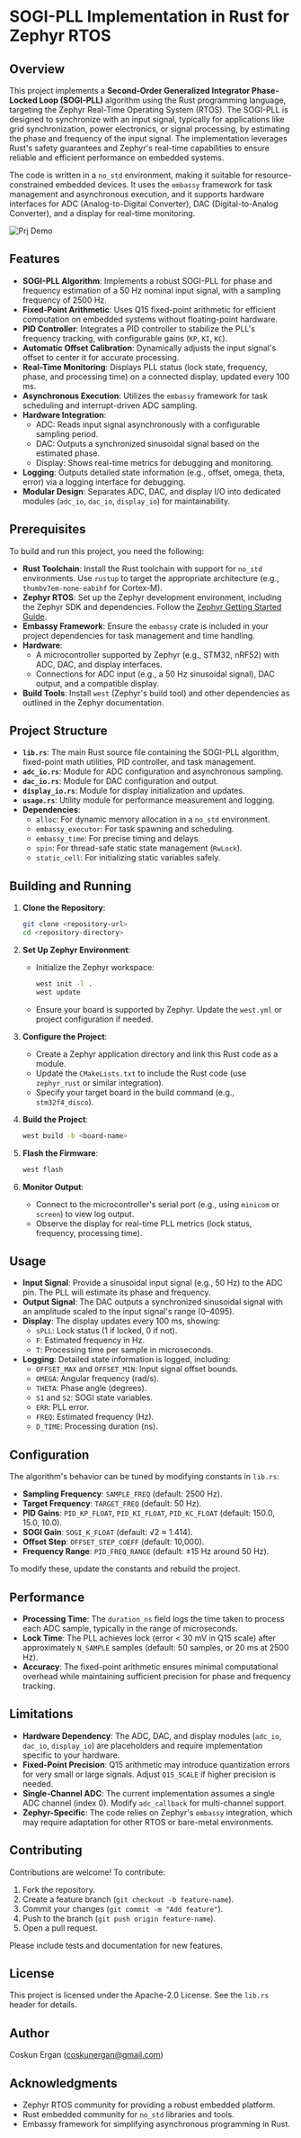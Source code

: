 # SOGI-PLL Implementation in Rust for Zephyr RTOS

## Overview
This project implements a **Second-Order Generalized Integrator Phase-Locked Loop (SOGI-PLL)** algorithm using the Rust programming language, targeting the Zephyr Real-Time Operating System (RTOS). The SOGI-PLL is designed to synchronize with an input signal, typically for applications like grid synchronization, power electronics, or signal processing, by estimating the phase and frequency of the input signal. The implementation leverages Rust's safety guarantees and Zephyr's real-time capabilities to ensure reliable and efficient performance on embedded systems.

The code is written in a `no_std` environment, making it suitable for resource-constrained embedded devices. It uses the `embassy` framework for task management and asynchronous execution, and it supports hardware interfaces for ADC (Analog-to-Digital Converter), DAC (Digital-to-Analog Converter), and a display for real-time monitoring.


![Prj Demo](img/demo.gif)


## Features
- **SOGI-PLL Algorithm**: Implements a robust SOGI-PLL for phase and frequency estimation of a 50 Hz nominal input signal, with a sampling frequency of 2500 Hz.
- **Fixed-Point Arithmetic**: Uses Q15 fixed-point arithmetic for efficient computation on embedded systems without floating-point hardware.
- **PID Controller**: Integrates a PID controller to stabilize the PLL's frequency tracking, with configurable gains (`KP`, `KI`, `KC`).
- **Automatic Offset Calibration**: Dynamically adjusts the input signal's offset to center it for accurate processing.
- **Real-Time Monitoring**: Displays PLL status (lock state, frequency, phase, and processing time) on a connected display, updated every 100 ms.
- **Asynchronous Execution**: Utilizes the `embassy` framework for task scheduling and interrupt-driven ADC sampling.
- **Hardware Integration**:
  - ADC: Reads input signal asynchronously with a configurable sampling period.
  - DAC: Outputs a synchronized sinusoidal signal based on the estimated phase.
  - Display: Shows real-time metrics for debugging and monitoring.
- **Logging**: Outputs detailed state information (e.g., offset, omega, theta, error) via a logging interface for debugging.
- **Modular Design**: Separates ADC, DAC, and display I/O into dedicated modules (`adc_io`, `dac_io`, `display_io`) for maintainability.

## Prerequisites
To build and run this project, you need the following:
- **Rust Toolchain**: Install the Rust toolchain with support for `no_std` environments. Use `rustup` to target the appropriate architecture (e.g., `thumbv7em-none-eabihf` for Cortex-M).
- **Zephyr RTOS**: Set up the Zephyr development environment, including the Zephyr SDK and dependencies. Follow the [Zephyr Getting Started Guide](https://docs.zephyrproject.org/latest/getting_started/index.html).
- **Embassy Framework**: Ensure the `embassy` crate is included in your project dependencies for task management and time handling.
- **Hardware**:
  - A microcontroller supported by Zephyr (e.g., STM32, nRF52) with ADC, DAC, and display interfaces.
  - Connections for ADC input (e.g., a 50 Hz sinusoidal signal), DAC output, and a compatible display.
- **Build Tools**: Install `west` (Zephyr's build tool) and other dependencies as outlined in the Zephyr documentation.

## Project Structure
- **`lib.rs`**: The main Rust source file containing the SOGI-PLL algorithm, fixed-point math utilities, PID controller, and task management.
- **`adc_io.rs`**: Module for ADC configuration and asynchronous sampling.
- **`dac_io.rs`**: Module for DAC configuration and output.
- **`display_io.rs`**: Module for display initialization and updates.
- **`usage.rs`**: Utility module for performance measurement and logging.
- **Dependencies**:
  - `alloc`: For dynamic memory allocation in a `no_std` environment.
  - `embassy_executor`: For task spawning and scheduling.
  - `embassy_time`: For precise timing and delays.
  - `spin`: For thread-safe static state management (`RwLock`).
  - `static_cell`: For initializing static variables safely.

## Building and Running
1. **Clone the Repository**:
   ```bash
   git clone <repository-url>
   cd <repository-directory>
   ```

2. **Set Up Zephyr Environment**:
   - Initialize the Zephyr workspace:
     ```bash
     west init -l .
     west update
     ```
   - Ensure your board is supported by Zephyr. Update the `west.yml` or project configuration if needed.

3. **Configure the Project**:
   - Create a Zephyr application directory and link this Rust code as a module.
   - Update the `CMakeLists.txt` to include the Rust code (use `zephyr_rust` or similar integration).
   - Specify your target board in the build command (e.g., `stm32f4_disco`).

4. **Build the Project**:
   ```bash
   west build -b <board-name>
   ```

5. **Flash the Firmware**:
   ```bash
   west flash
   ```

6. **Monitor Output**:
   - Connect to the microcontroller's serial port (e.g., using `minicom` or `screen`) to view log output.
   - Observe the display for real-time PLL metrics (lock status, frequency, processing time).

## Usage
- **Input Signal**: Provide a sinusoidal input signal (e.g., 50 Hz) to the ADC pin. The PLL will estimate its phase and frequency.
- **Output Signal**: The DAC outputs a synchronized sinusoidal signal with an amplitude scaled to the input signal's range (0–4095).
- **Display**: The display updates every 100 ms, showing:
  - `sPLL`: Lock status (1 if locked, 0 if not).
  - `F`: Estimated frequency in Hz.
  - `T`: Processing time per sample in microseconds.
- **Logging**: Detailed state information is logged, including:
  - `OFFSET_MAX` and `OFFSET_MIN`: Input signal offset bounds.
  - `OMEGA`: Angular frequency (rad/s).
  - `THETA`: Phase angle (degrees).
  - `S1` and `S2`: SOGI state variables.
  - `ERR`: PLL error.
  - `FREQ`: Estimated frequency (Hz).
  - `D_TIME`: Processing duration (ns).

## Configuration
The algorithm's behavior can be tuned by modifying constants in `lib.rs`:
- **Sampling Frequency**: `SAMPLE_FREQ` (default: 2500 Hz).
- **Target Frequency**: `TARGET_FREQ` (default: 50 Hz).
- **PID Gains**: `PID_KP_FLOAT`, `PID_KI_FLOAT`, `PID_KC_FLOAT` (default: 150.0, 15.0, 10.0).
- **SOGI Gain**: `SOGI_K_FLOAT` (default: √2 ≈ 1.414).
- **Offset Step**: `OFFSET_STEP_COEFF` (default: 10,000).
- **Frequency Range**: `PID_FREQ_RANGE` (default: ±15 Hz around 50 Hz).

To modify these, update the constants and rebuild the project.

## Performance
- **Processing Time**: The `duration_ns` field logs the time taken to process each ADC sample, typically in the range of microseconds.
- **Lock Time**: The PLL achieves lock (error < 30 mV in Q15 scale) after approximately `N_SAMPLE` samples (default: 50 samples, or 20 ms at 2500 Hz).
- **Accuracy**: The fixed-point arithmetic ensures minimal computational overhead while maintaining sufficient precision for phase and frequency tracking.

## Limitations
- **Hardware Dependency**: The ADC, DAC, and display modules (`adc_io`, `dac_io`, `display_io`) are placeholders and require implementation specific to your hardware.
- **Fixed-Point Precision**: Q15 arithmetic may introduce quantization errors for very small or large signals. Adjust `Q15_SCALE` if higher precision is needed.
- **Single-Channel ADC**: The current implementation assumes a single ADC channel (index 0). Modify `adc_callback` for multi-channel support.
- **Zephyr-Specific**: The code relies on Zephyr's `embassy` integration, which may require adaptation for other RTOS or bare-metal environments.

## Contributing
Contributions are welcome! To contribute:
1. Fork the repository.
2. Create a feature branch (`git checkout -b feature-name`).
3. Commit your changes (`git commit -m "Add feature"`).
4. Push to the branch (`git push origin feature-name`).
5. Open a pull request.

Please include tests and documentation for new features.

## License
This project is licensed under the Apache-2.0 License. See the `lib.rs` header for details.

## Author
Coskun Ergan (<coskunergan@gmail.com>)

## Acknowledgments
- Zephyr RTOS community for providing a robust embedded platform.
- Rust embedded community for `no_std` libraries and tools.
- Embassy framework for simplifying asynchronous programming in Rust.